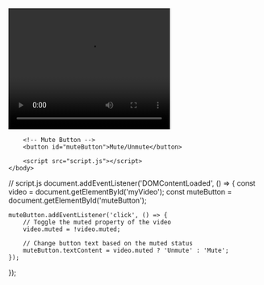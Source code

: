 <!DOCTYPE html>
<html>
	<head>
		<title>Video Tag Lab</title>
	</head>
	<body>
		<!-- Video tag with controls -->
		<video id="video" width="320" height="240" controls>
			<source src="https://sample-videos.com/video123/mp4/720/big_buck_bunny_720p_1mb.mp4" type="video/mp4">
		</video>

		<!-- Mute Button -->
		<button id="muteButton">Mute/Unmute</button>

		<script src="script.js"></script>
	</body>
</html>

// script.js
document.addEventListener('DOMContentLoaded', () => {
    const video = document.getElementById('myVideo');
    const muteButton = document.getElementById('muteButton');

    muteButton.addEventListener('click', () => {
        // Toggle the muted property of the video
        video.muted = !video.muted;

        // Change button text based on the muted status
        muteButton.textContent = video.muted ? 'Unmute' : 'Mute';
    });
});
